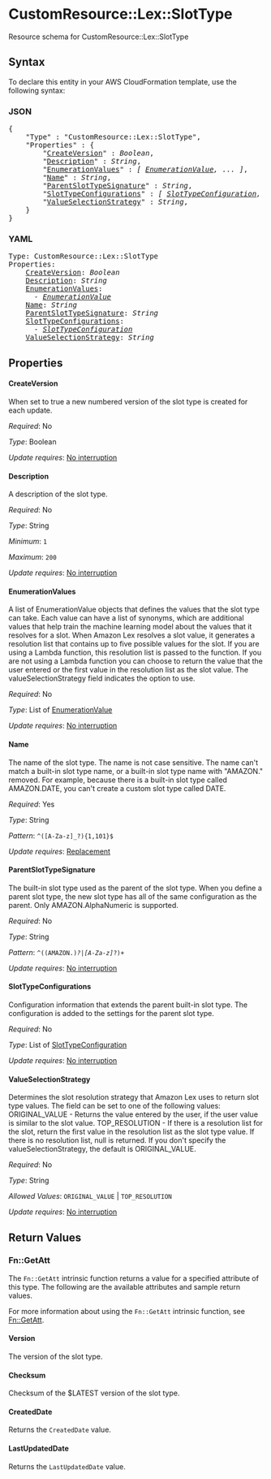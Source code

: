 # CustomResource::Lex::SlotType

Resource schema for CustomResource::Lex::SlotType

## Syntax

To declare this entity in your AWS CloudFormation template, use the following syntax:

### JSON

<pre>
{
    "Type" : "CustomResource::Lex::SlotType",
    "Properties" : {
        "<a href="#createversion" title="CreateVersion">CreateVersion</a>" : <i>Boolean</i>,
        "<a href="#description" title="Description">Description</a>" : <i>String</i>,
        "<a href="#enumerationvalues" title="EnumerationValues">EnumerationValues</a>" : <i>[ <a href="enumerationvalue.md">EnumerationValue</a>, ... ]</i>,
        "<a href="#name" title="Name">Name</a>" : <i>String</i>,
        "<a href="#parentslottypesignature" title="ParentSlotTypeSignature">ParentSlotTypeSignature</a>" : <i>String</i>,
        "<a href="#slottypeconfigurations" title="SlotTypeConfigurations">SlotTypeConfigurations</a>" : <i>[ <a href="slottypeconfiguration.md">SlotTypeConfiguration</a>, ... ]</i>,
        "<a href="#valueselectionstrategy" title="ValueSelectionStrategy">ValueSelectionStrategy</a>" : <i>String</i>,
    }
}
</pre>

### YAML

<pre>
Type: CustomResource::Lex::SlotType
Properties:
    <a href="#createversion" title="CreateVersion">CreateVersion</a>: <i>Boolean</i>
    <a href="#description" title="Description">Description</a>: <i>String</i>
    <a href="#enumerationvalues" title="EnumerationValues">EnumerationValues</a>: <i>
      - <a href="enumerationvalue.md">EnumerationValue</a></i>
    <a href="#name" title="Name">Name</a>: <i>String</i>
    <a href="#parentslottypesignature" title="ParentSlotTypeSignature">ParentSlotTypeSignature</a>: <i>String</i>
    <a href="#slottypeconfigurations" title="SlotTypeConfigurations">SlotTypeConfigurations</a>: <i>
      - <a href="slottypeconfiguration.md">SlotTypeConfiguration</a></i>
    <a href="#valueselectionstrategy" title="ValueSelectionStrategy">ValueSelectionStrategy</a>: <i>String</i>
</pre>

## Properties

#### CreateVersion

When set to true a new numbered version of the slot type is created for each update.

_Required_: No

_Type_: Boolean

_Update requires_: [No interruption](https://docs.aws.amazon.com/AWSCloudFormation/latest/UserGuide/using-cfn-updating-stacks-update-behaviors.html#update-no-interrupt)

#### Description

A description of the slot type.

_Required_: No

_Type_: String

_Minimum_: <code>1</code>

_Maximum_: <code>200</code>

_Update requires_: [No interruption](https://docs.aws.amazon.com/AWSCloudFormation/latest/UserGuide/using-cfn-updating-stacks-update-behaviors.html#update-no-interrupt)

#### EnumerationValues

A list of EnumerationValue objects that defines the values that the slot type can take. Each value can have a list of synonyms, which are additional values that help train the machine learning model about the values that it resolves for a slot.
When Amazon Lex resolves a slot value, it generates a resolution list that contains up to five possible values for the slot. If you are using a Lambda function, this resolution list is passed to the function. If you are not using a Lambda function you can choose to return the value that the user entered or the first value in the resolution list as the slot value. The valueSelectionStrategy field indicates the option to use.

_Required_: No

_Type_: List of <a href="enumerationvalue.md">EnumerationValue</a>

_Update requires_: [No interruption](https://docs.aws.amazon.com/AWSCloudFormation/latest/UserGuide/using-cfn-updating-stacks-update-behaviors.html#update-no-interrupt)

#### Name

The name of the slot type. The name is not case sensitive. The name can't match a built-in slot type name, or a built-in slot type name with "AMAZON." removed. For example, because there is a built-in slot type called AMAZON.DATE, you can't create a custom slot type called DATE.

_Required_: Yes

_Type_: String

_Pattern_: <code>^([A-Za-z]_?){1,101}$</code>

_Update requires_: [Replacement](https://docs.aws.amazon.com/AWSCloudFormation/latest/UserGuide/using-cfn-updating-stacks-update-behaviors.html#update-replacement)

#### ParentSlotTypeSignature

The built-in slot type used as the parent of the slot type. When you define a parent slot type, the new slot type has all of the same configuration as the parent.
Only AMAZON.AlphaNumeric is supported.

_Required_: No

_Type_: String

_Pattern_: <code>^((AMAZON\.)_?|[A-Za-z]_?)+</code>

_Update requires_: [No interruption](https://docs.aws.amazon.com/AWSCloudFormation/latest/UserGuide/using-cfn-updating-stacks-update-behaviors.html#update-no-interrupt)

#### SlotTypeConfigurations

Configuration information that extends the parent built-in slot type. The configuration is added to the settings for the parent slot type.

_Required_: No

_Type_: List of <a href="slottypeconfiguration.md">SlotTypeConfiguration</a>

_Update requires_: [No interruption](https://docs.aws.amazon.com/AWSCloudFormation/latest/UserGuide/using-cfn-updating-stacks-update-behaviors.html#update-no-interrupt)

#### ValueSelectionStrategy

Determines the slot resolution strategy that Amazon Lex uses to return slot type values. The field can be set to one of the following values:
ORIGINAL_VALUE - Returns the value entered by the user, if the user value is similar to the slot value.
TOP_RESOLUTION - If there is a resolution list for the slot, return the first value in the resolution list as the slot type value. If there is no resolution list, null is returned.
If you don't specify the valueSelectionStrategy, the default is ORIGINAL_VALUE.

_Required_: No

_Type_: String

_Allowed Values_: <code>ORIGINAL_VALUE</code> | <code>TOP_RESOLUTION</code>

_Update requires_: [No interruption](https://docs.aws.amazon.com/AWSCloudFormation/latest/UserGuide/using-cfn-updating-stacks-update-behaviors.html#update-no-interrupt)

## Return Values

### Fn::GetAtt

The `Fn::GetAtt` intrinsic function returns a value for a specified attribute of this type. The following are the available attributes and sample return values.

For more information about using the `Fn::GetAtt` intrinsic function, see [Fn::GetAtt](https://docs.aws.amazon.com/AWSCloudFormation/latest/UserGuide/intrinsic-function-reference-getatt.html).

#### Version

The version of the slot type.

#### Checksum

Checksum of the $LATEST version of the slot type.

#### CreatedDate

Returns the <code>CreatedDate</code> value.

#### LastUpdatedDate

Returns the <code>LastUpdatedDate</code> value.

